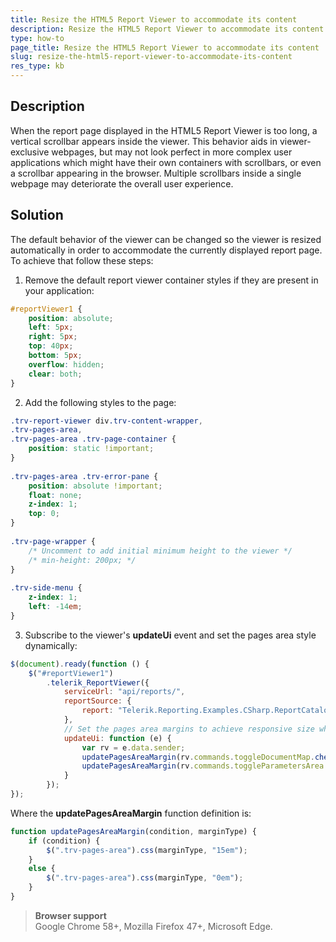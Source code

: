 ```yaml
---
title: Resize the HTML5 Report Viewer to accommodate its content
description: Resize the HTML5 Report Viewer to accommodate its content.
type: how-to
page_title: Resize the HTML5 Report Viewer to accommodate its content
slug: resize-the-html5-report-viewer-to-accommodate-its-content
res_type: kb
---
```


## Description 
  
When the report page displayed in the HTML5 Report Viewer is too long, a vertical scrollbar appears inside the viewer. This behavior aids in viewer-exclusive webpages, but may not look perfect in more complex user applications which might have their own containers with scrollbars, or even a scrollbar appearing in the browser. Multiple scrollbars inside a single webpage may deteriorate the overall user experience.  
  
## Solution   
  
The default behavior of the viewer can be changed so the viewer is resized automatically in order to accommodate the currently displayed report page. To achieve that follow these steps:  
  

1. Remove the default report viewer container styles if they are present in your application:  

```css
#reportViewer1 {
    position: absolute;
    left: 5px;
    right: 5px;
    top: 40px;
    bottom: 5px;
    overflow: hidden;
    clear: both;
}
```

2. Add the following styles to the page:  

```css
.trv-report-viewer div.trv-content-wrapper,
.trv-pages-area,
.trv-pages-area .trv-page-container {
    position: static !important;
}
 
.trv-pages-area .trv-error-pane {
    position: absolute !important;
    float: none;
    z-index: 1;
    top: 0;
}
 
.trv-page-wrapper {
    /* Uncomment to add initial minimum height to the viewer */
    /* min-height: 200px; */
}
 
.trv-side-menu {
    z-index: 1;
    left: -14em;
}
```

3. Subscribe to the viewer's **updateUi** event and set the pages area style dynamically:
    
```js
$(document).ready(function () {
    $("#reportViewer1")
        .telerik_ReportViewer({
            serviceUrl: "api/reports/",
            reportSource: {
                report: "Telerik.Reporting.Examples.CSharp.ReportCatalog, CSharp.ReportLibrary"
            },
            // Set the pages area margins to achieve responsive size when toggling the Document Map and Parameters Area on/off.
            updateUi: function (e) {
                var rv = e.data.sender;
                updatePagesAreaMargin(rv.commands.toggleDocumentMap.checked(), "margin-left");
                updatePagesAreaMargin(rv.commands.toggleParametersArea.checked(), "margin-right");
            }
        });
});
``` 
Where the **updatePagesAreaMargin** function definition is:
    
```js
function updatePagesAreaMargin(condition, marginType) {
    if (condition) {
        $(".trv-pages-area").css(marginType, "15em");
    }
    else {
        $(".trv-pages-area").css(marginType, "0em");
    }
}
```
  
> **Browser support**
> <br>
> Google Chrome 58+, Mozilla Firefox 47+, Microsoft Edge.
